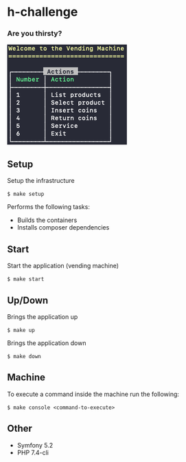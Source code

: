 # h-challenge

### Are you thirsty?

![alt text](screenshot.png)

## Setup

Setup the infrastructure

```
$ make setup
```

Performs the following tasks:

- Builds the containers
- Installs composer dependencies

## Start

Start the application (vending machine)

```
$ make start
```

## Up/Down

Brings the application up

```
$ make up
```

Brings the application down

```
$ make down
```

## Machine

To execute a command inside the machine run the following:

```
$ make console <command-to-execute>
```

## Other

- Symfony 5.2
- PHP 7.4-cli
